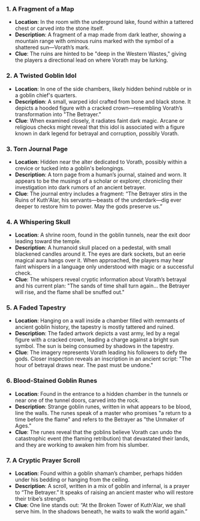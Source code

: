 ### 1. **A Fragment of a Map**
- **Location**: In the room with the underground lake, found within a tattered chest or carved into the stone itself.
- **Description**: A fragment of a map made from dark leather, showing a mountain range with ominous ruins marked with the symbol of a shattered sun—Vorath’s mark.
- **Clue**: The ruins are hinted to be "deep in the Western Wastes," giving the players a directional lead on where Vorath may be lurking.

### 2. **A Twisted Goblin Idol**
- **Location**: In one of the side chambers, likely hidden behind rubble or in a goblin chief's quarters.
- **Description**: A small, warped idol crafted from bone and black stone. It depicts a hooded figure with a cracked crown—resembling Vorath’s transformation into "The Betrayer."
- **Clue**: When examined closely, it radiates faint dark magic. Arcane or religious checks might reveal that this idol is associated with a figure known in dark legend for betrayal and corruption, possibly Vorath.

### 3. **Torn Journal Page**
- **Location**: Hidden near the alter dedicated to Vorath, possibly within a crevice or tucked into a goblin's belongings.
- **Description**: A torn page from a human’s journal, stained and worn. It appears to be the musings of a scholar or explorer, chronicling their investigation into dark rumors of an ancient betrayer.
- **Clue**: The journal entry includes a fragment: “The Betrayer stirs in the Ruins of Kuth'Alar, his servants—beasts of the underdark—dig ever deeper to restore him to power. May the gods preserve us.”

### 4. **A Whispering Skull**
- **Location**: A shrine room, found in the goblin tunnels, near the exit door leading toward the temple.
- **Description**: A humanoid skull placed on a pedestal, with small blackened candles around it. The eyes are dark sockets, but an eerie magical aura hangs over it. When approached, the players may hear faint whispers in a language only understood with magic or a successful check.
- **Clue**: The whispers reveal cryptic information about Vorath’s betrayal and his current plan: "The sands of time shall turn again… the Betrayer will rise, and the flame shall be snuffed out."

### 5. **A Faded Tapestry**
- **Location**: Hanging on a wall inside a chamber filled with remnants of ancient goblin history, the tapestry is mostly tattered and ruined.
- **Description**: The faded artwork depicts a vast army, led by a regal figure with a cracked crown, leading a charge against a bright sun symbol. The sun is being consumed by shadows in the tapestry.
- **Clue**: The imagery represents Vorath leading his followers to defy the gods. Closer inspection reveals an inscription in an ancient script: "The hour of betrayal draws near. The past must be undone."

### 6. **Blood-Stained Goblin Runes**
- **Location**: Found in the entrance to a hidden chamber in the tunnels or near one of the tunnel doors, carved into the rock.
- **Description**: Strange goblin runes, written in what appears to be blood, line the walls. The runes speak of a master who promises "a return to a time before the flame" and refers to the Betrayer as "the Unmaker of Ages."
- **Clue**: The runes reveal that the goblins believe Vorath can undo the catastrophic event (the flaming retribution) that devastated their lands, and they are working to awaken him from his slumber.

### 7. **A Cryptic Prayer Scroll**
- **Location**: Found within a goblin shaman’s chamber, perhaps hidden under his bedding or hanging from the ceiling.
- **Description**: A scroll, written in a mix of goblin and infernal, is a prayer to “The Betrayer.” It speaks of raising an ancient master who will restore their tribe’s strength.
- **Clue**: One line stands out: “At the Broken Tower of Kuth'Alar, we shall serve him. In the shadows beneath, he waits to walk the world again.”
